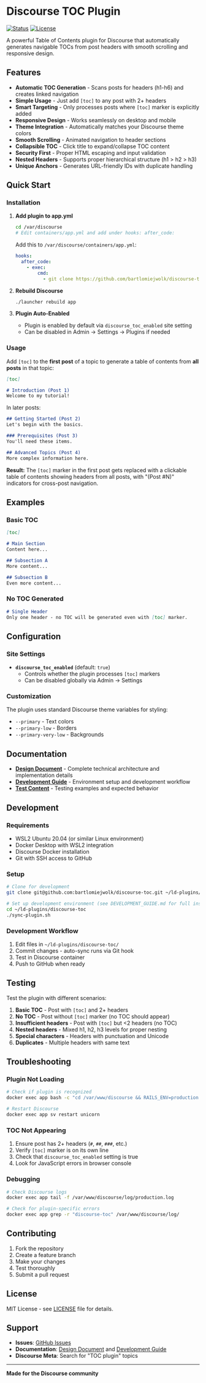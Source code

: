 # Discourse TOC Plugin

[![Status](https://img.shields.io/badge/status-production--ready-green)](https://github.com/bartlomiejwolk/discourse-toc)
[![License](https://img.shields.io/badge/license-MIT-blue)](https://github.com/bartlomiejwolk/discourse-toc/blob/main/LICENSE)

A powerful Table of Contents plugin for Discourse that automatically generates navigable TOCs from post headers with smooth scrolling and responsive design.

## Features

- **Automatic TOC Generation** - Scans posts for headers (h1-h6) and creates linked navigation
- **Simple Usage** - Just add `[toc]` to any post with 2+ headers
- **Smart Targeting** - Only processes posts where `[toc]` marker is explicitly added
- **Responsive Design** - Works seamlessly on desktop and mobile
- **Theme Integration** - Automatically matches your Discourse theme colors
- **Smooth Scrolling** - Animated navigation to header sections
- **Collapsible TOC** - Click title to expand/collapse TOC content
- **Security First** - Proper HTML escaping and input validation
- **Nested Headers** - Supports proper hierarchical structure (h1 > h2 > h3)
- **Unique Anchors** - Generates URL-friendly IDs with duplicate handling

## Quick Start

### Installation

1. **Add plugin to app.yml**
   ```bash
   cd /var/discourse
   # Edit containers/app.yml and add under hooks: after_code:
   ```
   
   Add this to `/var/discourse/containers/app.yml`:
   ```yaml
   hooks:
     after_code:
       - exec:
           cmd:
             - git clone https://github.com/bartlomiejwolk/discourse-toc.git /var/www/discourse/plugins/discourse-toc
   ```

2. **Rebuild Discourse**
   ```bash
   ./launcher rebuild app
   ```

3. **Plugin Auto-Enabled** 
   - Plugin is enabled by default via `discourse_toc_enabled` site setting
   - Can be disabled in Admin → Settings → Plugins if needed

### Usage

Add `[toc]` to the **first post** of a topic to generate a table of contents from **all posts** in that topic:

```markdown
[toc]

# Introduction (Post 1)
Welcome to my tutorial!
```

In later posts:
```markdown
## Getting Started (Post 2)
Let's begin with the basics.

### Prerequisites (Post 3)  
You'll need these items.

## Advanced Topics (Post 4)
More complex information here.
```

**Result:** The `[toc]` marker in the first post gets replaced with a clickable table of contents showing headers from all posts, with "(Post #N)" indicators for cross-post navigation.

## Examples

### Basic TOC
```markdown
[toc]

# Main Section
Content here...

## Subsection A
More content...

## Subsection B
Even more content...
```

### No TOC Generated
```markdown
# Single Header
Only one header - no TOC will be generated even with [toc] marker.
```

## Configuration

### Site Settings

- **`discourse_toc_enabled`** (default: `true`)
  - Controls whether the plugin processes `[toc]` markers
  - Can be disabled globally via Admin → Settings

### Customization

The plugin uses standard Discourse theme variables for styling:
- `--primary` - Text colors
- `--primary-low` - Borders
- `--primary-very-low` - Backgrounds

## Documentation

- **[Design Document](DESIGN_DOC.md)** - Complete technical architecture and implementation details
- **[Development Guide](DEVELOPMENT_GUIDE.md)** - Environment setup and development workflow
- **[Test Content](TEST_CONTENT.md)** - Testing examples and expected behavior

## Development

### Requirements
- WSL2 Ubuntu 20.04 (or similar Linux environment)
- Docker Desktop with WSL2 integration
- Discourse Docker installation
- Git with SSH access to GitHub

### Setup
```bash
# Clone for development
git clone git@github.com:bartlomiejwolk/discourse-toc.git ~/ld-plugins/discourse-toc

# Set up development environment (see DEVELOPMENT_GUIDE.md for full instructions)
cd ~/ld-plugins/discourse-toc
./sync-plugin.sh
```

### Development Workflow
1. Edit files in `~/ld-plugins/discourse-toc/`
2. Commit changes - auto-sync runs via Git hook
3. Test in Discourse container
4. Push to GitHub when ready

## Testing

Test the plugin with different scenarios:

1. **Basic TOC** - Post with `[toc]` and 2+ headers
2. **No TOC** - Post without `[toc]` marker (no TOC should appear)
3. **Insufficient headers** - Post with `[toc]` but <2 headers (no TOC)
4. **Nested headers** - Mixed h1, h2, h3 levels for proper nesting
5. **Special characters** - Headers with punctuation and Unicode
6. **Duplicates** - Multiple headers with same text

## Troubleshooting

### Plugin Not Loading
```bash
# Check if plugin is recognized
docker exec app bash -c "cd /var/www/discourse && RAILS_ENV=production rails runner 'puts Discourse.plugins.map(&:name)'"

# Restart Discourse
docker exec app sv restart unicorn
```

### TOC Not Appearing
1. Ensure post has 2+ headers (`#`, `##`, `###`, etc.)
2. Verify `[toc]` marker is on its own line
3. Check that `discourse_toc_enabled` setting is true
4. Look for JavaScript errors in browser console

### Debugging
```bash
# Check Discourse logs
docker exec app tail -f /var/www/discourse/log/production.log

# Check for plugin-specific errors
docker exec app grep -r "discourse-toc" /var/www/discourse/log/
```

## Contributing

1. Fork the repository
2. Create a feature branch
3. Make your changes
4. Test thoroughly
5. Submit a pull request

## License

MIT License - see [LICENSE](LICENSE) file for details.

## Support

- **Issues**: [GitHub Issues](https://github.com/bartlomiejwolk/discourse-toc/issues)
- **Documentation**: [Design Document](DESIGN_DOC.md) and [Development Guide](DEVELOPMENT_GUIDE.md)
- **Discourse Meta**: Search for "TOC plugin" topics

---

**Made for the Discourse community**